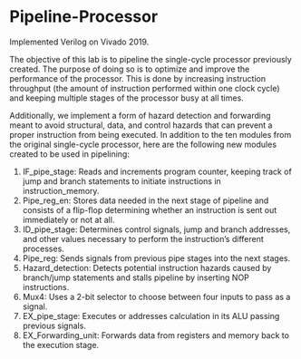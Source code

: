 # Pipeline-Processor
Implemented Verilog on Vivado 2019.

The objective of this lab is to pipeline the single-cycle processor previously created. The purpose of doing so is to optimize and improve the performance of the processor. This is done by increasing instruction throughput (the amount of instruction performed within one clock cycle) and keeping multiple stages of the processor busy at all times.

Additionally, we implement a form of hazard detection and forwarding meant to avoid structural,
data, and control hazards that can prevent a proper instruction from being executed. In addition
to the ten modules from the original single-cycle processor, here are the following new modules
created to be used in pipelining:
1. IF_pipe_stage: Reads and increments program counter, keeping track of jump and branch statements to initiate instructions in instruction_memory.
2. Pipe_reg_en: Stores data needed in the next stage of pipeline and consists of a flip-flop determining whether an instruction is sent out immediately or not at all.
3. ID_pipe_stage: Determines control signals, jump and branch addresses, and other values necessary to perform the instruction’s different processes.
4. Pipe_reg: Sends signals from previous pipe stages into the next stages.
5. Hazard_detection: Detects potential instruction hazards caused by branch/jump statements and stalls pipeline by inserting NOP instructions.
6. Mux4: Uses a 2-bit selector to choose between four inputs to pass as a signal.
7. EX_pipe_stage: Executes or addresses calculation in its ALU passing previous signals.
8. EX_Forwarding_unit: Forwards data from registers and memory back to the execution stage.

